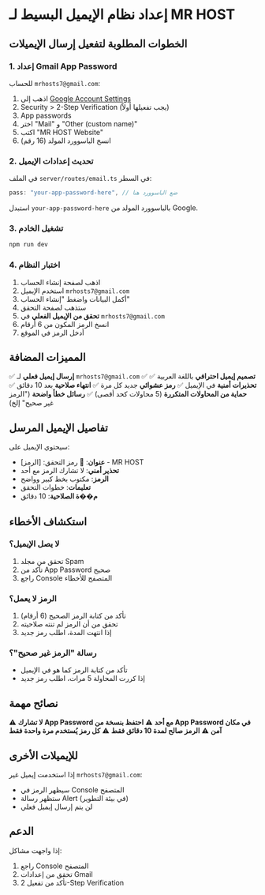 # إعداد نظام الإيميل البسيط لـ MR HOST

## الخطوات المطلوبة لتفعيل إرسال الإيميلات

### 1. إعداد Gmail App Password

للحساب `mrhosts7@gmail.com`:

1. اذهب إلى [Google Account Settings](https://myaccount.google.com/)
2. Security > 2-Step Verification (يجب تفعيلها أولاً)
3. App passwords
4. اختر "Mail" و "Other (custom name)"
5. اكتب "MR HOST Website"
6. انسخ الباسوورد المولد (16 رقم)

### 2. تحديث إعدادات الإيميل

في الملف `server/routes/email.ts` في السطر:

```typescript
pass: "your-app-password-here", // ضع الباسوورد هنا
```

استبدل `your-app-password-here` بالباسوورد المولد من Google.

### 3. تشغيل الخادم

```bash
npm run dev
```

### 4. اختبار النظام

1. اذهب لصفحة إنشاء الحساب
2. استخدم الإيميل `mrhosts7@gmail.com`
3. أكمل البيانات واضغط "إنشاء الحساب"
4. ستذهب لصفحة التحقق
5. **تحقق من الإيميل الفعلي** في `mrhosts7@gmail.com`
6. انسخ الرمز المكون من 6 أرقام
7. أدخل الرمز في الموقع

## المميزات المضافة

✅ **إرسال إيميل فعلي** لـ `mrhosts7@gmail.com`
✅ **تصميم إيميل احترافي** باللغة العربية
✅ **تحذيرات أمنية** في الإيميل
✅ **رمز عشوائي** جديد كل مرة
✅ **انتهاء صلاحية** بعد 10 دقائق
✅ **حماية من المحاولات المتكررة** (5 محاولات كحد أقصى)
✅ **رسائل خطأ واضحة** ("الرمز غير صحيح" إلخ)

## تفاصيل الإيميل المرسل

سيحتوي الإيميل على:

- **عنوان**: 🔐 رمز التحقق: [الرمز] - MR HOST
- **تحذير أمني**: لا تشارك الرمز مع أحد
- **الرمز**: مكتوب بخط كبير وواضح
- **تعليمات**: خطوات التحقق
- **م��ة الصلاحية**: 10 دقائق

## استكشاف الأخطاء

### لا يصل الإيميل؟

1. تحقق من مجلد Spam
2. تأكد من App Password صحيح
3. راجع Console المتصفح للأخطاء

### الرمز لا يعمل؟

1. تأكد من كتابة الرمز الصحيح (6 أرقام)
2. تحقق من أن الرمز لم تنته صلاحيته
3. إذا انتهت المدة، اطلب رمز جديد

### رسالة "الرمز غير صحيح"؟

- تأكد من كتابة الرمز كما هو في الإيميل
- إذا كررت المحاولة 5 مرات، اطلب رمز جديد

## نصائح مهمة

⚠️ **لا تشارك App Password مع أحد**
⚠️ **احتفظ بنسخة من App Password في مكان آمن**
⚠️ **الرمز صالح لمدة 10 دقائق فقط**
⚠️ **كل رمز يُستخدم مرة واحدة فقط**

## للإيميلات الأخرى

إذا استخدمت إيميل غير `mrhosts7@gmail.com`:

- سيظهر الرمز في Console المتصفح
- ستظهر رسالة Alert (في بيئة التطوير)
- لن يتم إرسال إيميل فعلي

## الدعم

إذا واجهت مشاكل:

1. راجع Console المتصفح
2. تحقق من إعدادات Gmail
3. تأكد من تفعيل 2-Step Verification
